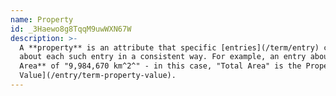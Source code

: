 ```yaml
---
name: Property
id: _3Haewo8g8TqqM9uwWXN67W
description: >-
  A **property** is an attribute that specific [entries](/term/entry) can have, that provides a piece of information
  about each such entry in a consistent way. For example, an entry about "Canada" would state that it has a **Total
  Area** of "9,984,670 km^2^" - in this case, "Total Area" is the Property and "9,984,670 km^2^" is the [Property
  Value](/entry/term-property-value).
---
```

